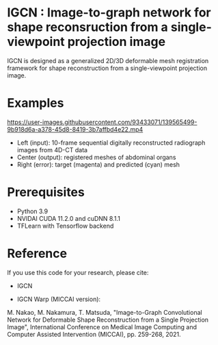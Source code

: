# IGCN : Image-to-graph network for shape reconsruction from a single-viewpoint projection image
IGCN is designed as a generalized 2D/3D deformable mesh registration framework for shape reconstruction from a single-viewpoint projection image. 


# Examples
https://user-images.githubusercontent.com/93433071/139565499-9b918d6a-a378-45d8-8419-3b7affbd4e22.mp4

- Left (input): 10-frame sequential digitally reconstructed radiograph images from 4D-CT data 
- Center (output): registered meshes of abdominal organs
- Right (error): target (magenta) and predicted (cyan) mesh  

# Prerequisites
- Python 3.9
- NVIDAI CUDA 11.2.0 and cuDNN 8.1.1
- TFLearn with Tensorflow backend

# Reference
If you use this code for your research, please cite:

- IGCN


- IGCN Warp (MICCAI version): 

M. Nakao, M. Nakamura, T. Matsuda, "Image-to-Graph Convolutional Network for Deformable Shape Reconstruction from a Single Projection Image", International Conference on Medical Image Computing and Computer Assisted Intervention (MICCAI), pp. 259-268, 2021.


